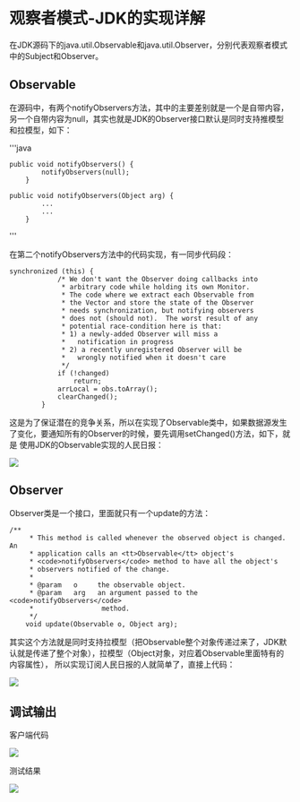 # 观察者模式-JDK的实现详解  

在JDK源码下的java.util.Observable和java.util.Observer，分别代表观察者模式中的Subject和Observer。

## Observable  

在源码中，有两个notifyObservers方法，其中的主要差别就是一个是自带内容，另一个自带内容为null，其实也就是JDK的Observer接口默认是同时支持推模型和拉模型，如下：

'''java  

    public void notifyObservers() {
            notifyObservers(null);
        }
    
    public void notifyObservers(Object arg) {
            ...
            ...
        }  
'''  

        
在第二个notifyObservers方法中的代码实现，有一同步代码段：  

    synchronized (this) {
                /* We don't want the Observer doing callbacks into
                 * arbitrary code while holding its own Monitor.
                 * The code where we extract each Observable from
                 * the Vector and store the state of the Observer
                 * needs synchronization, but notifying observers
                 * does not (should not).  The worst result of any
                 * potential race-condition here is that:
                 * 1) a newly-added Observer will miss a
                 *   notification in progress
                 * 2) a recently unregistered Observer will be
                 *   wrongly notified when it doesn't care
                 */
                if (!changed)
                    return;
                arrLocal = obs.toArray();
                clearChanged();
            }

这是为了保证潜在的竞争关系，所以在实现了Observable类中，如果数据源发生了变化，要通知所有的Observer的时候，要先调用setChanged()方法，如下，就是
使用JDK的Observable实现的人民日报：  

 ![](https://github.com/vikingden8/DesignPatterns-Java/blob/master/images/observer/jdk/observer_jdk_01.png)   
 
## Observer  

Observer类是一个接口，里面就只有一个update的方法：  

    /**
         * This method is called whenever the observed object is changed. An
         * application calls an <tt>Observable</tt> object's
         * <code>notifyObservers</code> method to have all the object's
         * observers notified of the change.
         *
         * @param   o     the observable object.
         * @param   arg   an argument passed to the <code>notifyObservers</code>
         *                 method.
         */
        void update(Observable o, Object arg);

其实这个方法就是同时支持拉模型（把Observable整个对象传递过来了，JDK默认就是传递了整个对象），拉模型（Object对象，对应着Observable里面特有的内容属性），
所以实现订阅人民日报的人就简单了，直接上代码：
    
 ![](https://github.com/vikingden8/DesignPatterns-Java/blob/master/images/observer/jdk/observer_jdk_02.png)   
 
## 调试输出 

客户端代码  

 ![](https://github.com/vikingden8/DesignPatterns-Java/blob/master/images/observer/jdk/observer_jdk_03.png) 
 
测试结果

 ![](https://github.com/vikingden8/DesignPatterns-Java/blob/master/images/observer/jdk/observer_jdk_04.png) 